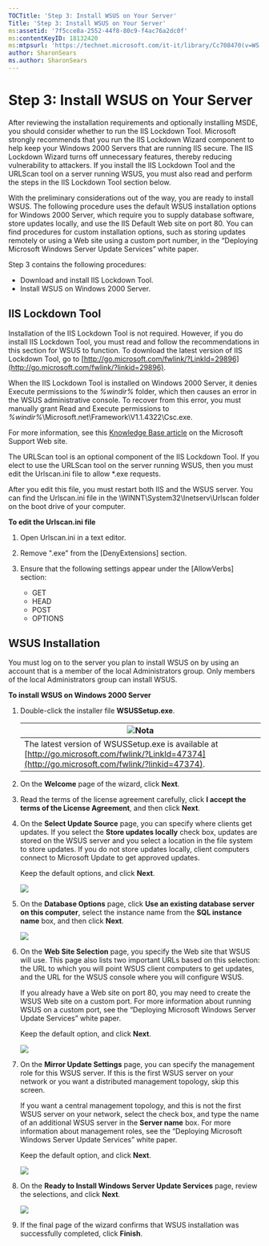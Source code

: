 ```yaml
---
TOCTitle: 'Step 3: Install WSUS on Your Server'
Title: 'Step 3: Install WSUS on Your Server'
ms:assetid: '7f5cce8a-2552-44f8-80c9-f4ac76a2dc0f'
ms:contentKeyID: 18132420
ms:mtpsurl: 'https://technet.microsoft.com/it-it/library/Cc708470(v=WS.10)'
author: SharonSears
ms.author: SharonSears
---
```


Step 3: Install WSUS on Your Server
===================================

After reviewing the installation requirements and optionally installing MSDE, you should consider whether to run the IIS Lockdown Tool. Microsoft strongly recommends that you run the IIS Lockdown Wizard component to help keep your Windows 2000 Servers that are running IIS secure. The IIS Lockdown Wizard turns off unnecessary features, thereby reducing vulnerability to attackers. If you install the IIS Lockdown Tool and the URLScan tool on a server running WSUS, you must also read and perform the steps in the IIS Lockdown Tool section below.

With the preliminary considerations out of the way, you are ready to install WSUS. The following procedure uses the default WSUS installation options for Windows 2000 Server, which require you to supply database software, store updates locally, and use the IIS Default Web site on port 80. You can find procedures for custom installation options, such as storing updates remotely or using a Web site using a custom port number, in the “Deploying Microsoft Windows Server Update Services” white paper.

Step 3 contains the following procedures:

-   Download and install IIS Lockdown Tool.
-   Install WSUS on Windows 2000 Server.

IIS Lockdown Tool
-----------------

Installation of the IIS Lockdown Tool is not required. However, if you do install IIS Lockdown Tool, you must read and follow the recommendations in this section for WSUS to function. To download the latest version of IIS Lockdown Tool, go to [http://go.microsoft.com/fwlink/?LinkId=29896](http://go.microsoft.com/fwlink/?linkid=29896).

When the IIS Lockdown Tool is installed on Windows 2000 Server, it denies Execute permissions to the *%windir%* folder, which then causes an error in the WSUS administrative console. To recover from this error, you must manually grant Read and Execute permissions to *%windir%*\\Microsoft.net\\Framework\\V1.1.4322\\Csc.exe.

For more information, see this [Knowledge Base article](http://go.microsoft.com/fwlink/?linkid=42681) on the Microsoft Support Web site.

The URLScan tool is an optional component of the IIS Lockdown Tool. If you elect to use the URLScan tool on the server running WSUS, then you must edit the Urlscan.ini file to allow \*.exe requests.

After you edit this file, you must restart both IIS and the WSUS server. You can find the Urlscan.ini file in the \\WINNT\\System32\\Inetserv\\Urlscan folder on the boot drive of your computer.

**To edit the Urlscan.ini file**
1.  Open Urlscan.ini in a text editor.

2.  Remove ".exe" from the \[DenyExtensions\] section.

3.  Ensure that the following settings appear under the \[AllowVerbs\] section:

    -   GET
    -   HEAD
    -   POST
    -   OPTIONS

WSUS Installation
-----------------

You must log on to the server you plan to install WSUS on by using an account that is a member of the local Administrators group. Only members of the local Administrators group can install WSUS.

**To install WSUS on Windows 2000 Server**
1.  Double-click the installer file **WSUSSetup.exe**.

    | ![](/security-updates/images/Cc708470.note(WS.10).gif)Nota                                                                             |
    |---------------------------------------------------------------------------------------------------------------------------------------------------|
    | The latest version of WSUSSetup.exe is available at [http://go.microsoft.com/fwlink/?LinkId=47374](http://go.microsoft.com/fwlink/?linkid=47374). |

2.  On the **Welcome** page of the wizard, click **Next**.

3.  Read the terms of the license agreement carefully, click **I accept the terms of the License Agreement**, and then click **Next**.

4.  On the **Select Update Source** page, you can specify where clients get updates. If you select the **Store updates locally** check box, updates are stored on the WSUS server and you select a location in the file system to store updates. If you do not store updates locally, client computers connect to Microsoft Update to get approved updates.

    Keep the default options, and click **Next**.

    ![](/security-updates/images/Cc708470.fa6ac6a6-6814-4b7e-96e8-e08af5e534b8(WS.10).gif)

5.  On the **Database Options** page, click **Use an existing database server on this computer**, select the instance name from the **SQL instance name** box, and then click **Next**.

    ![](/security-updates/images/Cc708470.b25efed5-5654-485f-b34d-14686bed0240(WS.10).gif)

6.  On the **Web Site Selection** page, you specify the Web site that WSUS will use. This page also lists two important URLs based on this selection: the URL to which you will point WSUS client computers to get updates, and the URL for the WSUS console where you will configure WSUS.

    If you already have a Web site on port 80, you may need to create the WSUS Web site on a custom port. For more information about running WSUS on a custom port, see the “Deploying Microsoft Windows Server Update Services” white paper.

    Keep the default option, and click **Next**.

    ![](/security-updates/images/Cc708470.64ed7643-a050-4f54-bf9f-04cf7931adc0(WS.10).gif)

7.  On the **Mirror Update Settings** page, you can specify the management role for this WSUS server. If this is the first WSUS server on your network or you want a distributed management topology, skip this screen.

    If you want a central management topology, and this is not the first WSUS server on your network, select the check box, and type the name of an additional WSUS server in the **Server name** box. For more information about management roles, see the “Deploying Microsoft Windows Server Update Services” white paper.

    Keep the default option, and click **Next**.

    ![](/security-updates/images/Cc708470.f26e09d5-983c-418d-8511-8960850403ef(WS.10).gif)

8.  On the **Ready to Install Windows Server Update Services** page, review the selections, and click **Next**.

    ![](/security-updates/images/Cc708470.20de7d09-3d30-4867-9253-6f353dd1923d(WS.10).gif)

9.  If the final page of the wizard confirms that WSUS installation was successfully completed, click **Finish**.

